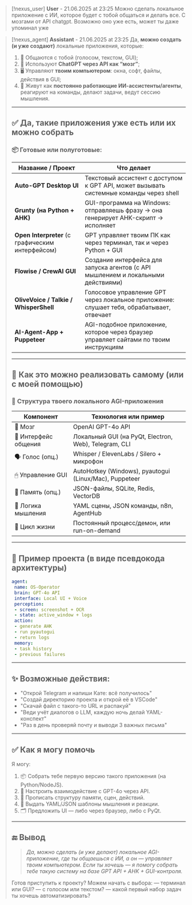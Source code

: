 >[!nexus_user] **User** - 21.06.2025 at 23:25
> Можно сделать локальное приложение с ИИ, которое будет с тобой общаться и делать все. С мозгами от API chatgpt. Возможно оно уже есть, может ты даже упоминал уже
<!-- UID: bbb210b7-3272-426d-acf6-8b9ce0704935 -->




>[!nexus_agent] **Assistant** - 21.06.2025 at 23:25
> Да, **можно создать (и уже создают)** локальные приложения, которые:
> 
> 1. 📡 Общаются с тобой (голосом, текстом, GUI); 
> 2. 🤖 Используют **ChatGPT через API как “мозг”**; 
> 3. 🖥 Управляют **твоим компьютером**: окна, софт, файлы, действия в GUI; 
> 4. 🔁 Живут как **постоянно работающие ИИ-ассистенты/агенты**, 
>  реагируют на команды, делают задачи, ведут сессию мышления.
> 
> ---
> 
> ## ✅ Да, такие приложения уже есть или их можно собрать
> 
> ### 📦 Готовые или полуготовые:
> 
> | Название / Проект | Что делает |
> |---------------------------------------|--------------------------------------------------------------------------------------------------|
> | **Auto-GPT Desktop UI** | Текстовый ассистент с доступом к GPT API, может вызывать системные команды через shell |
> | **Grunty (на Python + AHK)** | GUI-программа на Windows: отправляешь фразу → она генерирует AHK-скрипт → исполняет |
> | **Open Interpreter** (с графическим интерфейсом) | GPT управляет твоим ПК как через терминал, так и через Python + GUI |
> | **Flowise / CrewAI GUI** | Создание интерфейса для запуска агентов (с API мышлением и локальными действиями) |
> | **OliveVoice / Talkie / WhisperShell**| Голосовое управление GPT через локальное приложение: слушает тебя, обрабатывает, отвечает |
> | **AI-Agent-App + Puppeteer** | AGI-подобное приложение, которое через браузер управляет сайтами по твоим инструкциям |
> 
> ---
> 
> ## 🧠 Как это можно реализовать самому (или с моей помощью)
> 
> ### 🧱 Структура твоего локального AGI-приложения
> 
> | Компонент | Технология или пример |
> |---------------------------|-------------------------------------------------------------|
> | 🧠 Мозг | OpenAI GPT-4o API |
> | 💬 Интерфейс общения | Локальный GUI (на PyQt, Electron, Web), Telegram, CLI |
> | 🗣️ Голос (опц.) | Whisper / ElevenLabs / Silero + микрофон |
> | 🖱 Управление GUI | AutoHotkey (Windows), pyautogui (Linux/Mac), Puppeteer |
> | 🧠 Память (опц.) | JSON-файлы, SQLite, Redis, VectorDB |
> | 🧩 Логика мышления | YAML сцены, JSON команды, n8n, AgentHub |
> | 🔁 Цикл жизни | Постоянный процесс/демон, или run-on-demand |
> 
> ---
> 
> ## 📂 Пример проекта (в виде псевдокода архитектуры)
> 
> ```yaml
> agent:
>  name: OS-Operator
>  brain: GPT-4o API
>  interface: Local UI + Voice
>  perception:
>  - screen: screenshot + OCR
>  - state: active_window + logs
>  action:
>  - generate AHK
>  - run pyautogui
>  - return logs
>  memory:
>  - task history
>  - previous failures
> ```
> 
> ---
> 
> ## ✨ Возможные действия:
> 
> - "Открой Telegram и напиши Кате: всё получилось"
> - "Создай директорию проекта и открой её в VSCode"
> - "Скачай файл с такого-то URL и распакуй"
> - "Веди учёт диалогов о LLM, каждую ночь делай YAML-конспект"
> - "Раз в день проверяй почту и выводи 3 важных письма"
> 
> ---
> 
> ## ✅ Как я могу помочь
> 
> Я могу:
> 
> 1. 📦 Собрать тебе первую версию такого приложения (на Python/NodeJS).
> 2. 🧠 Настроить взаимодействие с GPT-4o через API.
> 3. 🧱 Прописать структуру памяти, сцен, действий.
> 4. 🧪 Выдать YAML/JSON шаблоны мышления и реакции.
> 5. 🗂 Предложить UI — либо через браузер, либо с PyQt.
> 
> ---
> 
> ## 🔚 Вывод
> 
> > *Да, можно сделать (и уже делают) локальное AGI-приложение, 
> где ты общаешься с ИИ, а он — управляет твоим компьютером. 
> Если ты хочешь — я помогу собрать тебе такую систему на базе GPT API + AHK + GUI-контроля.* 
> 
> Готов приступить к проекту? Можем начать с выбора: 
> — терминал или GUI? 
> — с голосом или текстом? 
> — какой первый набор задач ты хочешь автоматизировать?
<!-- UID: ae436aa8-c03c-48e4-a9ad-67a2aaef571e -->